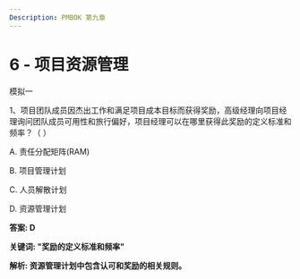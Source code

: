 ```yaml
---
Description: PMBOK 第九章
---
```


# 6 - 项目资源管理

模拟一

1、项目团队成员因杰出工作和满足项目成本目标而获得奖励，高级经理向项目经理询问团队成员可用性和旅行偏好，项目经理可以在哪里获得此奖励的定义标准和频率？（ ）

A. 责任分配矩阵\(RAM\)

B. 项目管理计划

C. 人员解散计划

D. 资源管理计划

**答案: D**

**关键词: "奖励的定义标准和频率"**

**解析: 资源管理计划中包含认可和奖励的相关规则。**

